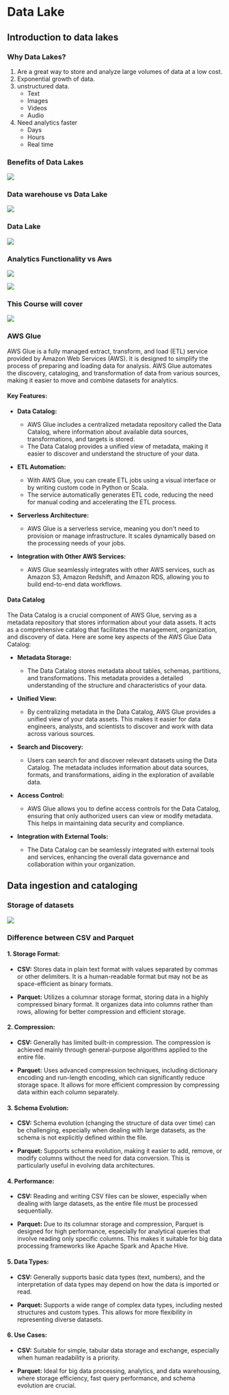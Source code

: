# Data Lake

## Introduction to data lakes

### Why Data Lakes?

1.  Are a great way to store and analyze large volumes of data at a low cost.
1.  Exponential growth of data.
1.  unstructured data.
    -  Text
    - Images 
    - Videos
    - Audio
1. Need analytics faster 
    - Days 
    - Hours
    - Real time


### Benefits of Data Lakes


![](attachments/Pasted%20image%2020240207093527.png)


### Data warehouse vs Data Lake

![](attachments/Pasted%20image%2020240207094222.png)

### Data Lake

![](attachments/Pasted%20image%2020240207095533.png)

### Analytics Functionality vs Aws

![](attachments/Pasted%20image%2020240207100450.png)


![](attachments/Pasted%20image%2020240207100521.png)


### This Course will cover

![](attachments/Pasted%20image%2020240207101104.png)


### AWS Glue

AWS Glue is a fully managed extract, transform, and load (ETL) service provided by Amazon Web Services (AWS). It is designed to simplify the process of preparing and loading data for analysis. AWS Glue automates the discovery, cataloging, and transformation of data from various sources, making it easier to move and combine datasets for analytics.

#### Key Features:

- **Data Catalog:**
  - AWS Glue includes a centralized metadata repository called the Data Catalog, where information about available data sources, transformations, and targets is stored.
  - The Data Catalog provides a unified view of metadata, making it easier to discover and understand the structure of your data.

- **ETL Automation:**
  - With AWS Glue, you can create ETL jobs using a visual interface or by writing custom code in Python or Scala.
  - The service automatically generates ETL code, reducing the need for manual coding and accelerating the ETL process.

- **Serverless Architecture:**
  - AWS Glue is a serverless service, meaning you don't need to provision or manage infrastructure. It scales dynamically based on the processing needs of your jobs.

- **Integration with Other AWS Services:**
  - AWS Glue seamlessly integrates with other AWS services, such as Amazon S3, Amazon Redshift, and Amazon RDS, allowing you to build end-to-end data workflows.

#### Data Catalog

The Data Catalog is a crucial component of AWS Glue, serving as a metadata repository that stores information about your data assets. It acts as a comprehensive catalog that facilitates the management, organization, and discovery of data. Here are some key aspects of the AWS Glue Data Catalog:

- **Metadata Storage:**
  - The Data Catalog stores metadata about tables, schemas, partitions, and transformations. This metadata provides a detailed understanding of the structure and characteristics of your data.

- **Unified View:**
  - By centralizing metadata in the Data Catalog, AWS Glue provides a unified view of your data assets. This makes it easier for data engineers, analysts, and scientists to discover and work with data across various sources.

- **Search and Discovery:**
  - Users can search for and discover relevant datasets using the Data Catalog. The metadata includes information about data sources, formats, and transformations, aiding in the exploration of available data.

- **Access Control:**
  - AWS Glue allows you to define access controls for the Data Catalog, ensuring that only authorized users can view or modify metadata. This helps in maintaining data security and compliance.

- **Integration with External Tools:**
  - The Data Catalog can be seamlessly integrated with external tools and services, enhancing the overall data governance and collaboration within your organization.


## Data ingestion and cataloging


### Storage of datasets
![](attachments/Pasted%20image%2020240207105153.png)

### Difference between CSV and Parquet

#### 1. Storage Format:

- **CSV:** Stores data in plain text format with values separated by commas or other delimiters. It is a human-readable format but may not be as space-efficient as binary formats.
  
- **Parquet:** Utilizes a columnar storage format, storing data in a highly compressed binary format. It organizes data into columns rather than rows, allowing for better compression and efficient storage.

#### 2. Compression:

- **CSV:** Generally has limited built-in compression. The compression is achieved mainly through general-purpose algorithms applied to the entire file.

- **Parquet:** Uses advanced compression techniques, including dictionary encoding and run-length encoding, which can significantly reduce storage space. It allows for more efficient compression by compressing data within each column separately.

#### 3. Schema Evolution:

- **CSV:** Schema evolution (changing the structure of data over time) can be challenging, especially when dealing with large datasets, as the schema is not explicitly defined within the file.

- **Parquet:** Supports schema evolution, making it easier to add, remove, or modify columns without the need for data conversion. This is particularly useful in evolving data architectures.

#### 4. Performance:

- **CSV:** Reading and writing CSV files can be slower, especially when dealing with large datasets, as the entire file must be processed sequentially.

- **Parquet:** Due to its columnar storage and compression, Parquet is designed for high performance, especially for analytical queries that involve reading only specific columns. This makes it suitable for big data processing frameworks like Apache Spark and Apache Hive.

#### 5. Data Types:

- **CSV:** Generally supports basic data types (text, numbers), and the interpretation of data types may depend on how the data is imported or read.

- **Parquet:** Supports a wide range of complex data types, including nested structures and custom types. This allows for more flexibility in representing diverse datasets.

#### 6. Use Cases:

- **CSV:** Suitable for simple, tabular data storage and exchange, especially when human readability is a priority.

- **Parquet:** Ideal for big data processing, analytics, and data warehousing, where storage efficiency, fast query performance, and schema evolution are crucial.
